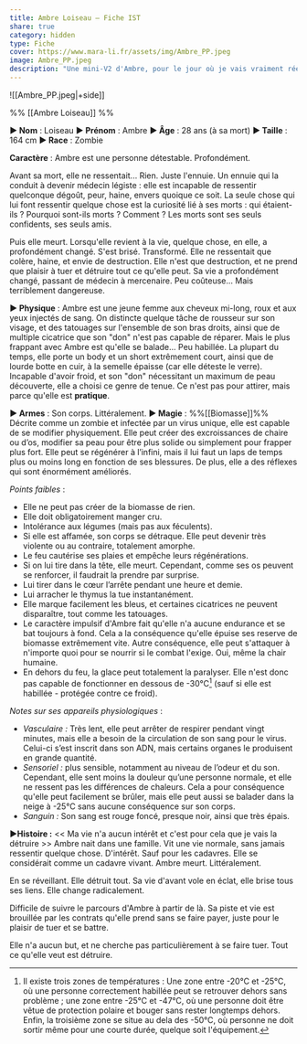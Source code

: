 ```yaml
---
title: Ambre Loiseau – Fiche IST
share: true
category: hidden
type: Fiche
cover: https://www.mara-li.fr/assets/img/Ambre_PP.jpeg
image: Ambre_PP.jpeg
description: "Une mini-V2 d'Ambre, pour le jour où je vais vraiment réécrire son caractère. Elle est passée d'une meuf mims bizarre à une énorme psycho vnr quand même."
---
```

![[Ambre_PP.jpeg|+side]]

%% [[Ambre Loiseau]] %%

**► Nom** : Loiseau
**► Prénom** : Ambre
**► Âge** : 28 ans (à sa mort)
**► Taille** : 164 cm
**► Race** : Zombie

**Caractère** : Ambre est une personne détestable. Profondément. 

Avant sa mort, elle ne ressentait... Rien. Juste l'ennuie. Un ennuie qui la conduit à devenir médecin légiste : elle est incapable de ressentir quelconque dégoût, peur, haine, envers quoique ce soit. La seule chose qui lui font ressentir quelque chose est la curiosité lié à ses morts : qui étaient-ils ? Pourquoi sont-ils morts ? Comment ? 
Les morts sont ses seuls confidents, ses seuls amis.

Puis elle meurt.
Lorsqu'elle revient à la vie, quelque chose, en elle, a profondément changé. S'est brisé. Transformé. Elle ne ressentait que colère, haine, et envie de destruction. Elle n'est que destruction, et ne prend que plaisir à tuer et détruire tout ce qu'elle peut. Sa vie a profondément changé, passant de médecin à mercenaire. Peu coûteuse... Mais terriblement dangereuse.

**► Physique** : Ambre est une jeune femme aux cheveux mi-long, roux et aux yeux injectés de sang. On distincte quelque tâche de rousseur sur son visage, et des tatouages sur l'ensemble de son bras droits, ainsi que de multiple cicatrice que son "don" n'est pas capable de réparer. Mais le plus frappant avec Ambre est qu'elle se balade... Peu habillée. La plupart du temps, elle porte un body et un short extrêmement court, ainsi que de lourde botte en cuir, à la semelle épaisse (car elle déteste le verre). Incapable d'avoir froid, et son "don" nécessitant un maximum de peau découverte, elle a choisi ce genre de tenue. Ce n'est pas pour attirer, mais parce qu'elle est **pratique**. 

**► Armes** : Son corps. Littéralement. 
**► Magie** : %%[[Biomasse]]%% Décrite comme un zombie et infectée par un virus unique, elle est capable de se modifier physiquement. Elle peut créer des excroissances de chaire ou d’os, modifier sa peau pour être plus solide ou simplement pour frapper plus fort. Elle peut se régénérer à l’infini, mais il lui faut un laps de temps plus ou moins long en fonction de ses blessures. De plus, elle a des réflexes qui sont énormément améliorés.

*Points faibles* : 
- Elle ne peut pas créer de la biomasse de rien.
- Elle doit obligatoirement manger cru.
- Intolérance aux légumes (mais pas aux féculents).
- Si elle est affamée, son corps se détraque. Elle peut devenir très violente ou au contraire, totalement amorphe.
- Le feu cautérise ses plaies et empêche leurs régénérations.
- Si on lui tire dans la tête, elle meurt. Cependant, comme ses os peuvent se renforcer, il faudrait la prendre par surprise.
- Lui tirer dans le cœur l’arrête pendant une heure et demie.
- Lui arracher le thymus la tue instantanément.
- Elle marque facilement les bleus, et certaines cicatrices ne peuvent disparaître, tout comme les tatouages.
- Le caractère impulsif d'Ambre fait qu'elle n'a aucune endurance et se bat toujours à fond. Cela a la conséquence qu'elle épuise ses reserve de biomasse extrêmement vite. Autre conséquence, elle peut s'attaquer à n'importe quoi pour se nourrir si le combat l'exige. Oui, même la chair humaine. 
- En dehors du feu, la glace peut totalement la paralyser. Elle n'est donc pas capable de fonctionner en dessous de -30°C[^1] (sauf si elle est habillée - protégée contre ce froid).

*Notes sur ses appareils physiologiques* : 
- _Vasculaire :_ Très lent, elle peut arrêter de respirer pendant vingt minutes, mais elle a besoin de la circulation de son sang pour le virus. Celui-ci s’est inscrit dans son ADN, mais certains organes le produisent en grande quantité.
- _Sensoriel :_ plus sensible, notamment au niveau de l’odeur et du son. Cependant, elle sent moins la douleur qu’une personne normale, et elle ne ressent pas les différences de chaleurs. Cela a pour conséquence qu'elle peut facilement se brûler, mais elle peut aussi se balader dans la neige à -25°C sans aucune conséquence sur son corps.
- _Sanguin :_ Son sang est rouge foncé, presque noir, ainsi que très épais.

**►Histoire :** << Ma vie n'a aucun intérêt et c'est pour cela que je vais la détruire >>
Ambre nait dans une famille. Vit une vie normale, sans jamais ressentir quelque chose. D'intérêt. Sauf pour les cadavres. Elle se considérait comme un cadavre vivant.
Ambre meurt.
Littéralement.

En se réveillant. Elle détruit tout. Sa vie d'avant vole en éclat, elle brise tous ses liens. Elle change radicalement.

Difficile de suivre le parcours d'Ambre à partir de là. Sa piste et vie est brouillée par les contrats qu'elle prend sans se faire payer, juste pour le plaisir de tuer et se battre. 

Elle n'a aucun but, et ne cherche pas particulièrement à se faire tuer. Tout ce qu'elle veut est détruire.

[^1]: Il existe trois zones de températures : Une zone entre -20°C et -25°C, où une personne correctement habillée peut se retrouver dehors sans problème ; une zone entre -25°C et -47°C, où une personne doit être vêtue de protection polaire et bouger sans rester longtemps dehors. Enfin, la troisième zone se situe au dela des -50°C, où personne ne doit sortir même pour une courte durée, quelque soit l'équipement. 
